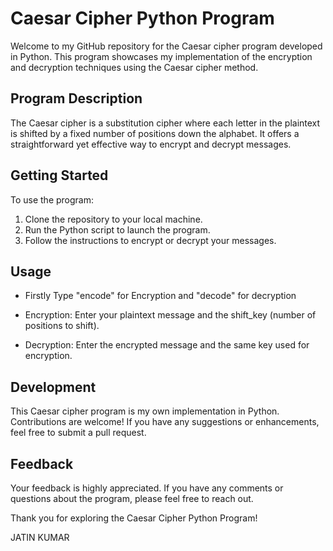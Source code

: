 # Caesar Cipher Python Program 

Welcome to my GitHub repository for the Caesar cipher program developed in Python. This program showcases my implementation of the encryption and decryption techniques using the Caesar cipher method.

## Program Description

The Caesar cipher is a substitution cipher where each letter in the plaintext is shifted by a fixed number of positions down the alphabet. It offers a straightforward yet effective way to encrypt and decrypt messages.

## Getting Started

To use the program:

1. Clone the repository to your local machine.
2. Run the Python script to launch the program.
3. Follow the instructions to encrypt or decrypt your messages.

## Usage
- Firstly Type "encode" for Encryption and "decode" for decryption

- Encryption: Enter your plaintext message and the shift_key (number of positions to shift).
- Decryption: Enter the encrypted message and the same key used for encryption.

## Development

This Caesar cipher program is my own implementation in Python. Contributions are welcome! If you have any suggestions or enhancements, feel free to submit a pull request.

## Feedback

Your feedback is highly appreciated. If you have any comments or questions about the program, please feel free to reach out.

Thank you for exploring the Caesar Cipher Python Program!

JATIN KUMAR
